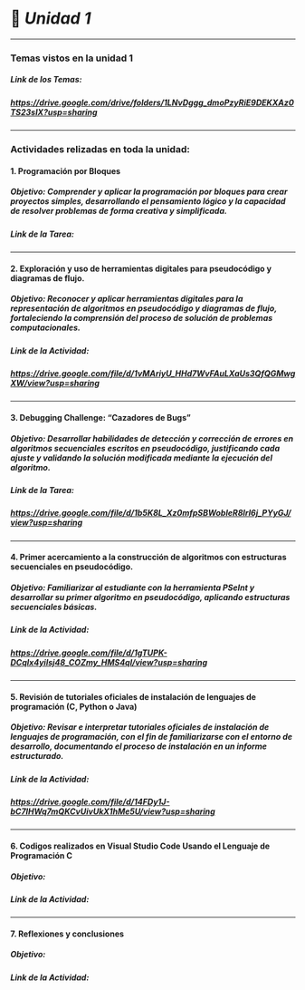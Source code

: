 #   🧩 ***Unidad 1***

---

###     Temas vistos en la unidad 1
#####   Link de los Temas:
#####   https://drive.google.com/drive/folders/1LNvDggg_dmoPzyRiE9DEKXAz0TS23sIX?usp=sharing
---
###     Actividades relizadas en toda la unidad:

####    1.  Programación por Bloques
#####   Objetivo:  Comprender y aplicar la programación por bloques para crear proyectos simples, desarrollando el pensamiento lógico y la capacidad de resolver problemas de forma creativa y simplificada.
#####   Link de la Tarea:
---
####    2.  Exploración y uso de herramientas digitales para pseudocódigo y diagramas de flujo.
#####   Objetivo:  Reconocer y aplicar herramientas digitales para la representación de algoritmos en pseudocódigo y diagramas de flujo, fortaleciendo la comprensión del proceso de solución de problemas computacionales.
#####   Link de la Actividad:
#####   https://drive.google.com/file/d/1vMAriyU_HHd7WvFAuLXaUs3QfQGMwgXW/view?usp=sharing
---
####    3. Debugging Challenge: “Cazadores de Bugs”
#####   Objetivo: Desarrollar habilidades de detección y corrección de errores en algoritmos secuenciales escritos en pseudocódigo, justificando cada ajuste y validando la solución modificada mediante la ejecución del algoritmo. 
#####   Link de la Tarea:
#####   https://drive.google.com/file/d/1b5K8L_Xz0mfpSBWobleR8IrI6j_PYyGJ/view?usp=sharing
---
####    4.  Primer acercamiento a la construcción de algoritmos con estructuras secuenciales en pseudocódigo. 
#####   Objetivo:  Familiarizar al estudiante con la herramienta PSeInt y desarrollar su primer algoritmo en pseudocódigo, aplicando estructuras secuenciales básicas. 
#####   Link de la Actividad: 
#####   https://drive.google.com/file/d/1gTUPK-DCqlx4yilsj48_COZmy_HMS4ql/view?usp=sharing
---
####    5.   Revisión de tutoriales oficiales de instalación de lenguajes de programación (C, Python o Java)
#####   Objetivo: Revisar e interpretar tutoriales oficiales de instalación de lenguajes de programación, con el fin de familiarizarse con el entorno de desarrollo, documentando el proceso de instalación en un informe estructurado.
#####   Link de la Actividad: 
#####   https://drive.google.com/file/d/14FDy1J-bC7IHWq7mQKCvUivUkX1hMe5U/view?usp=sharing
---
####    6.  Codigos realizados en Visual Studio Code Usando el Lenguaje de Programación C
#####   Objetivo:
#####   Link de la Actividad:
#####
---
####    7. Reflexiones y conclusiones
#####   Objetivo:
#####   Link de la Actividad:
#####




